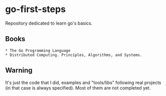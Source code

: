 # go-first-steps
Repository dedicated to learn go's basics. 


## Books
	* The Go Programming Language
	* Distributed Computing. Principles, Algorithms, and Systems.


## Warning
It's just the code that I did, examples and "tools/libs" following real projects (in that case is always specified). Most of them are not completed yet.

